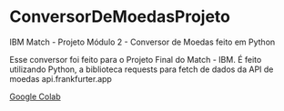 # ConversorDeMoedasProjeto
IBM Match - Projeto Módulo 2 - Conversor de Moedas feito em Python

Esse conversor foi feito para o Projeto Final do Match - IBM. É feito utilizando Python, a biblioteca requests para fetch de dados da API de moedas api.frankfurter.app

[Google Colab](https://colab.research.google.com/drive/1NL-reO1xPOra5n5HcAMx3er-0d9EaFTX?usp=sharing)
